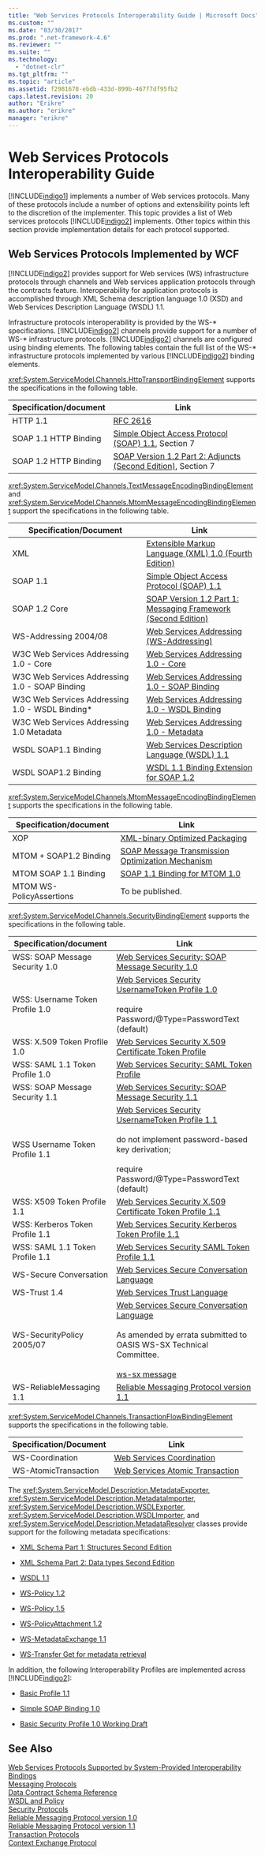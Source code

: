 ```yaml
---
title: "Web Services Protocols Interoperability Guide | Microsoft Docs"
ms.custom: ""
ms.date: "03/30/2017"
ms.prod: ".net-framework-4.6"
ms.reviewer: ""
ms.suite: ""
ms.technology: 
  - "dotnet-clr"
ms.tgt_pltfrm: ""
ms.topic: "article"
ms.assetid: f2981678-ebdb-433d-899b-467f7df95fb2
caps.latest.revision: 20
author: "Erikre"
ms.author: "erikre"
manager: "erikre"
---
```

# Web Services Protocols Interoperability Guide
[!INCLUDE[indigo1](../../../../includes/indigo1-md.md)] implements a number of Web services protocols. Many of these protocols include a number of options and extensibility points left to the discretion of the implementer. This topic provides a list of Web services protocols [!INCLUDE[indigo2](../../../../includes/indigo2-md.md)] implements. Other topics within this section provide implementation details for each protocol supported.  
  
## Web Services Protocols Implemented by WCF  
 [!INCLUDE[indigo2](../../../../includes/indigo2-md.md)] provides support for Web services (WS) infrastructure protocols through channels and Web services application protocols through the contracts feature. Interoperability for application protocols is accomplished through XML Schema description language 1.0 (XSD) and Web Services Description Language (WSDL) 1.1.  
  
 Infrastructure protocols interoperability is provided by the WS-* specifications. [!INCLUDE[indigo2](../../../../includes/indigo2-md.md)] channels provide support for a number of WS-\* infrastructure protocols. [!INCLUDE[indigo2](../../../../includes/indigo2-md.md)] channels are configured using binding elements. The following tables contain the full list of the WS-\* infrastructure protocols implemented by various [!INCLUDE[indigo2](../../../../includes/indigo2-md.md)] binding elements.  
  
 <xref:System.ServiceModel.Channels.HttpTransportBindingElement> supports the specifications in the following table.  
  
|Specification/document|Link|  
|-----------------------------|----------|  
|HTTP 1.1|[RFC 2616](http://go.microsoft.com/fwlink/?LinkId=90372)|  
|SOAP 1.1 HTTP Binding|[Simple Object Access Protocol (SOAP) 1.1](http://go.microsoft.com/fwlink/?LinkId=90520), Section 7|  
|SOAP 1.2 HTTP Binding|[SOAP Version 1.2 Part 2: Adjuncts (Second Edition)](http://go.microsoft.com/fwlink/?LinkId=95329), Section 7|  
  
 <xref:System.ServiceModel.Channels.TextMessageEncodingBindingElement> and <xref:System.ServiceModel.Channels.MtomMessageEncodingBindingElement> support the specifications in the following table.  
  
|Specification/Document|Link|  
|-----------------------------|----------|  
|XML|[Extensible Markup Language (XML) 1.0 (Fourth Edition)](http://go.microsoft.com/fwlink/?LinkId=15139)|  
|SOAP 1.1|[Simple Object Access Protocol (SOAP) 1.1](http://go.microsoft.com/fwlink/?LinkId=96687)|  
|SOAP 1.2 Core|[SOAP Version 1.2 Part 1: Messaging Framework (Second Edition)](http://go.microsoft.com/fwlink/?LinkId=94664)|  
|WS-Addressing 2004/08|[Web Services Addressing (WS-Addressing)](http://go.microsoft.com/fwlink/?LinkId=81239)|  
|W3C Web Services Addressing 1.0 - Core|[Web Services Addressing 1.0 - Core](http://go.microsoft.com/fwlink/?LinkId=96688)|  
|W3C Web Services Addressing 1.0 - SOAP Binding|[Web Services Addressing 1.0 - SOAP Binding](http://go.microsoft.com/fwlink/?LinkId=96689)|  
|W3C Web Services Addressing 1.0 - WSDL Binding*|[Web Services Addressing 1.0 - WSDL Binding](http://go.microsoft.com/fwlink/?LinkId=96690)|  
|W3C Web Services Addressing 1.0 Metadata|[Web Services Addressing 1.0 - Metadata](http://www.w3.org/TR/ws-addr-metadata/)|  
|WSDL SOAP1.1 Binding|[Web Services Description Language (WSDL) 1.1](http://go.microsoft.com/fwlink/?LinkId=96160)|  
|WSDL SOAP1.2 Binding|[WSDL 1.1 Binding Extension for SOAP 1.2](http://go.microsoft.com/fwlink/?LinkId=96691)|  
  
 <xref:System.ServiceModel.Channels.MtomMessageEncodingBindingElement> supports the specifications in the following table.  
  
|Specification/document|Link|  
|-----------------------------|----------|  
|XOP|[XML-binary Optimized Packaging](http://go.microsoft.com/fwlink/?LinkId=96714)|  
|MTOM + SOAP1.2 Binding|[SOAP Message Transmission Optimization Mechanism](http://go.microsoft.com/fwlink/?LinkId=96713)|  
|MTOM SOAP 1.1 Binding|[SOAP 1.1 Binding for MTOM 1.0](http://go.microsoft.com/fwlink/?LinkId=96712)|  
|MTOM WS-PolicyAssertions|To be published.|  
  
 <xref:System.ServiceModel.Channels.SecurityBindingElement> supports the specifications in the following table.  
  
|Specification/document|Link|  
|-----------------------------|----------|  
|WSS: SOAP Message Security 1.0|[Web Services Security: SOAP Message Security 1.0](http://go.microsoft.com/fwlink/?LinkId=94684)|  
|WSS: Username Token Profile 1.0|[Web Services Security UsernameToken Profile 1.0](http://go.microsoft.com/fwlink/?LinkId=95334)<br /><br /> require Password/@Type=PasswordText (default)|  
|WSS: X.509 Token Profile 1.0|[Web Services Security X.509 Certificate Token Profile](http://go.microsoft.com/fwlink/?LinkId=95335)|  
|WSS: SAML 1.1 Token Profile 1.0|[Web Services Security: SAML Token Profile](http://go.microsoft.com/fwlink/?LinkId=96693)|  
|WSS: SOAP Message Security 1.1|[Web Services Security: SOAP Message Security 1.1](http://go.microsoft.com/fwlink/?LinkId=91240)|  
|WSS Username Token Profile 1.1|[Web Services Security UsernameToken Profile 1.1](http://go.microsoft.com/fwlink/?LinkId=95331)<br /><br /> do not implement password-based key derivation;<br /><br /> require Password/@Type=PasswordText (default)|  
|WSS: X509 Token Profile 1.1|[Web Services Security X.509 Certificate Token Profile 1.1](http://go.microsoft.com/fwlink/?LinkId=95332)|  
|WSS: Kerberos Token Profile 1.1|[Web Services Security Kerberos Token Profile 1.1](http://go.microsoft.com/fwlink/?LinkId=95333)|  
|WSS: SAML 1.1 Token Profile 1.1|[Web Services Security SAML Token Profile 1.1](http://go.microsoft.com/fwlink/?LinkId=96694)|  
|WS-Secure Conversation|[Web Services Secure Conversation Language](http://go.microsoft.com/fwlink/?LinkId=95317)|  
|WS-Trust 1.4|[Web Services Trust Language](http://go.microsoft.com/fwlink/?LinkId=169514)|  
|WS-SecurityPolicy 2005/07|[Web Services Secure Conversation Language](http://go.microsoft.com/fwlink/?LinkId=95317)<br /><br /> As amended by errata submitted to OASIS WS-SX Technical Committee.<br /><br /> [ws-sx message](http://go.microsoft.com/fwlink/?LinkId=96700)|  
|WS-ReliableMessaging 1.1|[Reliable Messaging Protocol version 1.1](../../../../docs/framework/wcf/feature-details/reliable-messaging-protocol-version-1-1.md)|  
  
 <xref:System.ServiceModel.Channels.TransactionFlowBindingElement> supports the specifications in the following table.  
  
|Specification/Document|Link|  
|-----------------------------|----------|  
|WS-Coordination|[Web Services Coordination](http://go.microsoft.com/fwlink/?LinkId=95324)|  
|WS-AtomicTransaction|[Web Services Atomic Transaction](http://go.microsoft.com/fwlink/?LinkId=95323)|  
  
 The <xref:System.ServiceModel.Description.MetadataExporter>, <xref:System.ServiceModel.Description.MetadataImporter>, <xref:System.ServiceModel.Description.WSDLExporter>, <xref:System.ServiceModel.Description.WSDLImporter>, and <xref:System.ServiceModel.Description.MetadataResolver> classes provide support for the following metadata specifications:  
  
-   [XML Schema Part 1: Structures Second Edition](http://go.microsoft.com/fwlink/?LinkId=3536)  
  
-   [XML Schema Part 2: Data types Second Edition](http://go.microsoft.com/fwlink/?LinkId=40138)  
  
-   [WSDL 1.1](http://go.microsoft.com/fwlink/?LinkId=96160)  
  
-   [WS-Policy 1.2](http://go.microsoft.com/fwlink/?LinkId=96705)  
  
-   [WS-Policy 1.5](http://go.microsoft.com/fwlink/?LinkId=96706)  
  
-   [WS-PolicyAttachment 1.2](http://go.microsoft.com/fwlink/?LinkId=96707)  
  
-   [WS-MetadataExchange 1.1](http://go.microsoft.com/fwlink/?LinkId=94868)  
  
-   [WS-Transfer Get for metadata retrieval](http://go.microsoft.com/fwlink/?LinkId=96708)  
  
 In addition, the following Interoperability Profiles are implemented across [!INCLUDE[indigo2](../../../../includes/indigo2-md.md)]:  
  
-   [Basic Profile 1.1](http://go.microsoft.com/fwlink/?LinkId=69313)  
  
-   [Simple SOAP Binding 1.0](http://go.microsoft.com/fwlink/?LinkId=96710)  
  
-   [Basic Security Profile 1.0 Working Draft](http://go.microsoft.com/fwlink/?LinkId=96711)  
  
## See Also  
 [Web Services Protocols Supported by System-Provided Interoperability Bindings](../../../../docs/framework/wcf/feature-details/web-services-protocols-supported-by-system-provided-interoperability-bindings.md)   
 [Messaging Protocols](../../../../docs/framework/wcf/feature-details/messaging-protocols.md)   
 [Data Contract Schema Reference](../../../../docs/framework/wcf/feature-details/data-contract-schema-reference.md)   
 [WSDL and Policy](../../../../docs/framework/wcf/feature-details/wsdl-and-policy.md)   
 [Security Protocols](../../../../docs/framework/wcf/feature-details/security-protocols.md)   
 [Reliable Messaging Protocol version 1.0](../../../../docs/framework/wcf/feature-details/reliable-messaging-protocol-version-1-0.md)   
 [Reliable Messaging Protocol version 1.1](../../../../docs/framework/wcf/feature-details/reliable-messaging-protocol-version-1-1.md)   
 [Transaction Protocols](../../../../docs/framework/wcf/feature-details/transaction-protocols.md)   
 [Context Exchange Protocol](../../../../docs/framework/wcf/feature-details/context-exchange-protocol.md)